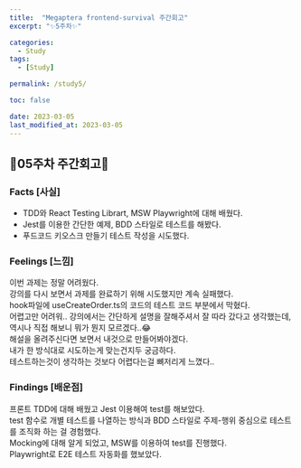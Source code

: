 ```yaml
---
title:  "Megaptera frontend-survival 주간회고"
excerpt: "✨5주차✨"

categories:
  - Study
tags:
  - [Study]

permalink: /study5/

toc: false

date: 2023-03-05
last_modified_at: 2023-03-05
---
```

## 💫05주차 주간회고💫

### Facts [사실]
- TDD와 React Testing Librart, MSW Playwright에 대해 배웠다.
- Jest를 이용한 간단한 예제, BDD 스타일로 테스트를 해봤다.
- 푸드코드 키오스크 만들기 테스트 작성을 시도했다.

### Feelings [느낌]
이번 과제는 정말 어려웠다.\
강의를 다시 보면서 과제를 완료하기 위해 시도했지만 계속 실패했다.\
hook파일에 useCreateOrder.ts의 코드의 테스트 코드 부분에서 막혔다.\
어렵고만 어려워.. 강의에서는 간단하게 설명을 잘해주셔서 잘 따라 갔다고 생각했는데,\
역시나 직접 해보니 뭐가 뭔지 모르겠다..😂\
해설을 올려주신다면 보면서 내것으로 만들어봐야겠다.\
내가 한 방식대로 시도하는게 맞는건지두 궁금하다.\
테스트하는것이 생각하는 것보다 어렵다는걸 뼈저리게 느꼈다..

### Findings [배운점]
프론트 TDD에 대해 배웠고 Jest 이용해여 test를 해보았다.\
test 함수로 개별 테스트를 나열하는 방식과 BDD 스타일로 주제-행위 중심으로 테스트를 조직화 하는 걸 경험했다.\
Mocking에 대해 알게 되었고, MSW를 이용하여 test를 진행했다.\
Playwright로 E2E 테스트 자동화를 했보았다.
